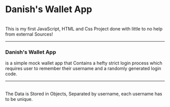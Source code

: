 <h1>Danish's Wallet App</h1><br>
This is my first JavaScript, HTML and Css Project done with little to no help from external Sources!
<hr>
<h3>Danish's Wallet App</h3> is a simple mock wallet app that Contains a hefty strict login process which requires user to remember their username and a randomly generated login code. 
<hr> 
<br>
The Data is Stored in Objects, Separated by username, each username has to be unique.
